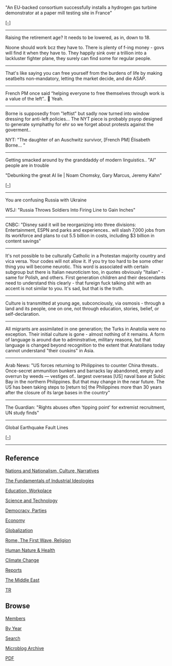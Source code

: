 


"An EU-backed consortium successfully installs a hydrogen gas turbine
demonstrator at a paper mill testing site in France"

[[-]](https://cordis.europa.eu/article/id/442831-advancing-the-hydrogen-way-to-renewable-electricity-supply)

---

Raising the retirement age? It needs to be lowered, as in, down to
18.

Noone should work bcz they have to. There is plenty of f-ing money -
govs will find it when they have to. They happily sink over a trillion
into a lackluster fighter plane, they surely can find some for regular
people.

---

That's like saying you can free yourself from the burdens of life by
making seatbelts non-mandatory, letting the market decide, and die
ASAP.

---

French PM once said “helping everyone to free themselves through work
is a value of the left”.. 🤣 Yeah. 

---

Borne is supposedly from "leftist" but sadly now turned into window
dressing for anti-left policies... The NYT piece is probably psyop
designed to generate symphathy for ehr so we forget about protests
against the goverment.. 

NYT: "The daughter of an Auschwitz survivor, [French PM] Élisabeth
Borne... "

---

Getting smacked around by the granddaddy of modern linguistics.. "AI"
people are in trouble

"Debunking the great AI lie | Noam Chomsky, Gary Marcus, Jeremy Kahn"

[[-]](https://youtu.be/PBdZi_JtV4c?t=169)

---

You are confusing Russia with Ukraine

WSJ: "Russia Throws Soldiers Into Firing Line to Gain Inches"

---

CNBC: "Disney said it will be reorganizing into three divisions:
Entertainment, ESPN and parks and experiences.. will slash 7,000 jobs
from its workforce and plans to cut 5.5 billion in costs, including $3
billion in content savings"

---

It's not possible to be culturally Catholic in a Protestan majority
country and vica versa. Your codes will not allow it. If you try too
hard to be some other thing you will become neurotic. This word is
associated with certain subgroup but there is Italian neuroticism too,
in quotes obviously "Italian" - same for Polish, and others. First
generation children and their descendants need to understand this
clearly - that fureign fuck talking shit with an accent is not similar
to you. It's sad, but that is the truth.

---

Culture is transmitted at young age, subconciously, via osmosis -
through a land and its people, one on one, not through education,
stories, belief, or self-declaration.

---

All migrants are assimilated in one generation; the Turks in Anatolia
were no exception. Their initial culture is gone - almost nothing of
it remains. A form of language is around due to adminstrative,
military reasons, but that language is changed beyond recognition to
the extent that Anatolians today cannot understand "their cousins" in
Asia. 

---

Arab News: "US forces returning to Philippines to counter China
threats..  Once-secret ammunition bunkers and barracks lay abandoned,
empty and overrun by weeds — vestiges of.. largest overseas [US] naval
base at Subic Bay in the northern Philippines.  But that may change in
the near future. The US has been taking steps to [return to] the
Philippines more than 30 years after the closure of its large bases in
the country"

---

The Guardian: "Rights abuses often ‘tipping point’ for extremist
recruitment, UN study finds"

---

Global Earthquake Fault Lines

[[-]](2019/05/natdisaster.html#equakes)

---

## Reference

[Nations and Nationalism, Culture, Narratives](2013/02/nations-and-nationalism.html)

[The Fundamentals of Industrial Ideologies](2011/04/fundamentals-of-industrial-ideologies.html)

[Education, Workplace](2017/09/education-workplace.html)

[Science and Technology](2018/09/science-technology.html)

[Democracy, Parties](2016/11/democracy.html)

[Economy](2018/05/economy.html)

[Globalization](2018/09/globalization.html)

[Rome, The First Wave, Religion](2017/12/rome.html)

[Human Nature & Health](2020/07/human-nature.html)

[Climate Change](2018/12/climate.html)

[Reports](2019/05/reports.html)

[The Middle East](2019/07/middleeast.html)

[TR](../tr)

## Browse

[Members](2022/08/members.html)

[By Year](years.html)

[Search](search.html)

[Microblog Archive](mbl/index.html)

[PDF](https://drive.google.com/uc?export=view&id=1FSi-1MnqXVq_PVTEXzzflwN8-7h92N_R)
